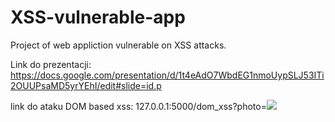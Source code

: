# XSS-vulnerable-app
Project of web appliction vulnerable on XSS attacks.

Link do prezentacji: https://docs.google.com/presentation/d/1t4eAdO7WbdEG1nmoUypSLJ53ITi2OUUPsaMD5yrYEhI/edit#slide=id.p 

link do ataku DOM based xss: 127.0.0.1:5000/dom_xss?photo=<img src='http://127.0.0.1:5000/track-image'>

